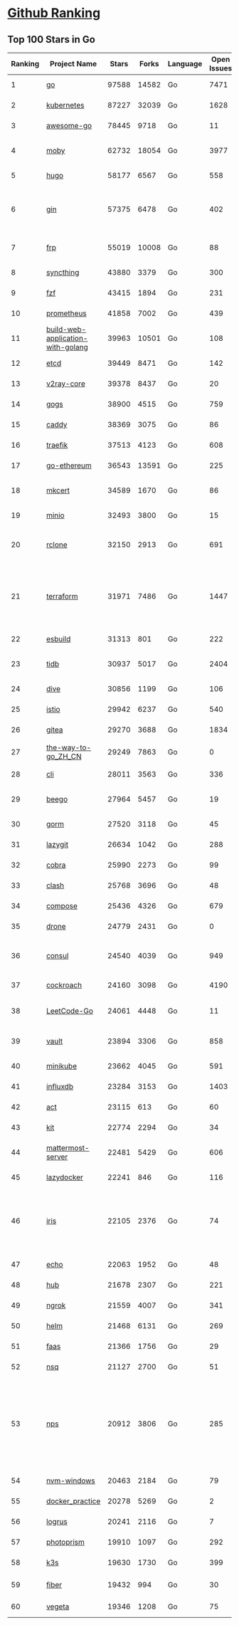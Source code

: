 [Github Ranking](../README.md)
==========

## Top 100 Stars in Go

| Ranking | Project Name | Stars | Forks | Language | Open Issues | Description | Last Commit |
| ------- | ------------ | ----- | ----- | -------- | ----------- | ----------- | ----------- |
| 1 | [go](https://github.com/golang/go) | 97588 | 14582 | Go | 7471 | The Go programming language | 2022-04-09T09:19:01Z |
| 2 | [kubernetes](https://github.com/kubernetes/kubernetes) | 87227 | 32039 | Go | 1628 | Production-Grade Container Scheduling and Management | 2022-04-09T14:41:47Z |
| 3 | [awesome-go](https://github.com/avelino/awesome-go) | 78445 | 9718 | Go | 11 | A curated list of awesome Go frameworks, libraries and software | 2022-04-09T19:14:20Z |
| 4 | [moby](https://github.com/moby/moby) | 62732 | 18054 | Go | 3977 | Moby Project - a collaborative project for the container ecosystem to assemble container-based systems | 2022-04-09T14:11:23Z |
| 5 | [hugo](https://github.com/gohugoio/hugo) | 58177 | 6567 | Go | 558 | The world’s fastest framework for building websites. | 2022-04-09T17:11:03Z |
| 6 | [gin](https://github.com/gin-gonic/gin) | 57375 | 6478 | Go | 402 | Gin is a HTTP web framework written in Go (Golang). It features a Martini-like API with much better performance -- up to 40 times faster. If you need smashing performance, get yourself some Gin. | 2022-04-09T01:50:40Z |
| 7 | [frp](https://github.com/fatedier/frp) | 55019 | 10008 | Go | 88 | A fast reverse proxy to help you expose a local server behind a NAT or firewall to the internet. | 2022-04-05T04:48:57Z |
| 8 | [syncthing](https://github.com/syncthing/syncthing) | 43880 | 3379 | Go | 300 | Open Source Continuous File Synchronization | 2022-04-09T14:04:56Z |
| 9 | [fzf](https://github.com/junegunn/fzf) | 43415 | 1894 | Go | 231 | :cherry_blossom: A command-line fuzzy finder | 2022-04-08T08:27:21Z |
| 10 | [prometheus](https://github.com/prometheus/prometheus) | 41858 | 7002 | Go | 439 | The Prometheus monitoring system and time series database. | 2022-04-08T16:34:54Z |
| 11 | [build-web-application-with-golang](https://github.com/astaxie/build-web-application-with-golang) | 39963 | 10501 | Go | 108 | A golang ebook intro how to build a web with golang | 2022-02-02T03:40:36Z |
| 12 | [etcd](https://github.com/etcd-io/etcd) | 39449 | 8471 | Go | 142 | Distributed reliable key-value store for the most critical data of a distributed system | 2022-04-10T01:27:43Z |
| 13 | [v2ray-core](https://github.com/v2ray/v2ray-core) | 39378 | 8437 | Go | 20 | A platform for building proxies to bypass network restrictions. | 2022-04-06T03:02:29Z |
| 14 | [gogs](https://github.com/gogs/gogs) | 38900 | 4515 | Go | 759 | Gogs is a painless self-hosted Git service | 2022-04-09T06:02:34Z |
| 15 | [caddy](https://github.com/caddyserver/caddy) | 38369 | 3075 | Go | 86 | Fast, multi-platform web server with automatic HTTPS | 2022-04-09T04:58:04Z |
| 16 | [traefik](https://github.com/traefik/traefik) | 37513 | 4123 | Go | 608 | The Cloud Native Application Proxy | 2022-04-08T08:16:16Z |
| 17 | [go-ethereum](https://github.com/ethereum/go-ethereum) | 36543 | 13591 | Go | 225 | Official Go implementation of the Ethereum protocol | 2022-04-09T10:42:16Z |
| 18 | [mkcert](https://github.com/FiloSottile/mkcert) | 34589 | 1670 | Go | 86 | A simple zero-config tool to make locally trusted development certificates with any names you'd like. | 2022-02-20T19:58:21Z |
| 19 | [minio](https://github.com/minio/minio) | 32493 | 3800 | Go | 15 | High Performance, Kubernetes Native Object Storage | 2022-04-10T02:27:48Z |
| 20 | [rclone](https://github.com/rclone/rclone) | 32150 | 2913 | Go | 691 | "rsync for cloud storage" - Google Drive, S3, Dropbox, Backblaze B2, One Drive, Swift, Hubic, Wasabi, Google Cloud Storage, Yandex Files | 2022-04-09T16:46:31Z |
| 21 | [terraform](https://github.com/hashicorp/terraform) | 31971 | 7486 | Go | 1447 | Terraform enables you to safely and predictably create, change, and improve infrastructure. It is an open source tool that codifies APIs into declarative configuration files that can be shared amongst team members, treated as code, edited, reviewed, and versioned. | 2022-04-08T20:21:01Z |
| 22 | [esbuild](https://github.com/evanw/esbuild) | 31313 | 801 | Go | 222 | An extremely fast JavaScript and CSS bundler and minifier | 2022-04-09T06:11:53Z |
| 23 | [tidb](https://github.com/pingcap/tidb) | 30937 | 5017 | Go | 2404 | TiDB is an open source distributed HTAP database compatible with the MySQL protocol  | 2022-04-10T01:52:50Z |
| 24 | [dive](https://github.com/wagoodman/dive) | 30856 | 1199 | Go | 106 | A tool for exploring each layer in a docker image | 2022-04-06T04:01:47Z |
| 25 | [istio](https://github.com/istio/istio) | 29942 | 6237 | Go | 540 | Connect, secure, control, and observe services. | 2022-04-09T18:33:31Z |
| 26 | [gitea](https://github.com/go-gitea/gitea) | 29270 | 3688 | Go | 1834 | Git with a cup of tea, painless self-hosted git service | 2022-04-10T00:10:16Z |
| 27 | [the-way-to-go_ZH_CN](https://github.com/unknwon/the-way-to-go_ZH_CN) | 29249 | 7863 | Go | 0 | 《The Way to Go》中文译本，中文正式名《Go 入门指南》 | 2022-03-29T06:44:10Z |
| 28 | [cli](https://github.com/cli/cli) | 28011 | 3563 | Go | 336 | GitHub’s official command line tool | 2022-04-08T22:17:38Z |
| 29 | [beego](https://github.com/beego/beego) | 27964 | 5457 | Go | 19 | beego is an open-source, high-performance web framework for the Go programming language. | 2022-04-09T10:45:04Z |
| 30 | [gorm](https://github.com/go-gorm/gorm) | 27520 | 3118 | Go | 45 | The fantastic ORM library for Golang, aims to be developer friendly | 2022-04-10T01:38:44Z |
| 31 | [lazygit](https://github.com/jesseduffield/lazygit) | 26634 | 1042 | Go | 288 | simple terminal UI for git commands | 2022-04-09T20:20:04Z |
| 32 | [cobra](https://github.com/spf13/cobra) | 25990 | 2273 | Go | 99 | A Commander for modern Go CLI interactions | 2022-04-09T21:33:15Z |
| 33 | [clash](https://github.com/Dreamacro/clash) | 25768 | 3696 | Go | 48 | A rule-based tunnel in Go. | 2022-04-05T13:07:32Z |
| 34 | [compose](https://github.com/docker/compose) | 25436 | 4326 | Go | 679 | Define and run multi-container applications with Docker | 2022-04-08T12:13:28Z |
| 35 | [drone](https://github.com/harness/drone) | 24779 | 2431 | Go | 0 | Drone is a Container-Native, Continuous Delivery Platform | 2022-04-07T11:26:53Z |
| 36 | [consul](https://github.com/hashicorp/consul) | 24540 | 4039 | Go | 949 | Consul is a distributed, highly available, and data center aware solution to connect and configure applications across dynamic, distributed infrastructure. | 2022-04-09T00:22:08Z |
| 37 | [cockroach](https://github.com/cockroachdb/cockroach) | 24160 | 3098 | Go | 4190 | CockroachDB - the open source, cloud-native distributed SQL database. | 2022-04-10T02:03:08Z |
| 38 | [LeetCode-Go](https://github.com/halfrost/LeetCode-Go) | 24061 | 4448 | Go | 11 | ✅ Solutions to LeetCode by Go, 100% test coverage, runtime beats 100% / LeetCode 题解 | 2022-04-04T18:50:40Z |
| 39 | [vault](https://github.com/hashicorp/vault) | 23894 | 3306 | Go | 858 | A tool for secrets management, encryption as a service, and privileged access management | 2022-04-09T21:39:34Z |
| 40 | [minikube](https://github.com/kubernetes/minikube) | 23662 | 4045 | Go | 591 | Run Kubernetes locally | 2022-04-09T17:27:36Z |
| 41 | [influxdb](https://github.com/influxdata/influxdb) | 23284 | 3153 | Go | 1403 | Scalable datastore for metrics, events, and real-time analytics | 2022-04-09T18:04:45Z |
| 42 | [act](https://github.com/nektos/act) | 23115 | 613 | Go | 60 | Run your GitHub Actions locally 🚀 | 2022-04-08T10:20:37Z |
| 43 | [kit](https://github.com/go-kit/kit) | 22774 | 2294 | Go | 34 | A standard library for microservices. | 2022-03-25T09:56:10Z |
| 44 | [mattermost-server](https://github.com/mattermost/mattermost-server) | 22481 | 5429 | Go | 606 | Mattermost is an open source platform for secure collaboration across the entire software development lifecycle. | 2022-04-09T07:57:06Z |
| 45 | [lazydocker](https://github.com/jesseduffield/lazydocker) | 22241 | 846 | Go | 116 | The lazier way to manage everything docker | 2022-03-27T16:59:41Z |
| 46 | [iris](https://github.com/kataras/iris) | 22105 | 2376 | Go | 74 | The fastest HTTP/2 Go Web Framework. AWS Lambda, gRPC, MVC, Unique Router, Websockets, Sessions, Test suite, Dependency Injection and more. A true successor of expressjs and laravel \| 谢谢 https://github.com/kataras/iris/issues/1329 \| | 2022-04-09T22:25:23Z |
| 47 | [echo](https://github.com/labstack/echo) | 22063 | 1952 | Go | 48 | High performance, minimalist Go web framework | 2022-04-07T17:57:37Z |
| 48 | [hub](https://github.com/github/hub) | 21678 | 2307 | Go | 221 | A command-line tool that makes git easier to use with GitHub. | 2022-04-04T13:16:50Z |
| 49 | [ngrok](https://github.com/inconshreveable/ngrok) | 21559 | 4007 | Go | 341 | Introspected tunnels to localhost | 2021-12-16T15:44:31Z |
| 50 | [helm](https://github.com/helm/helm) | 21468 | 6131 | Go | 269 | The Kubernetes Package Manager | 2022-04-09T02:35:46Z |
| 51 | [faas](https://github.com/openfaas/faas) | 21366 | 1756 | Go | 29 | OpenFaaS - Serverless Functions Made Simple | 2022-03-30T13:32:05Z |
| 52 | [nsq](https://github.com/nsqio/nsq) | 21127 | 2700 | Go | 51 | A realtime distributed messaging platform | 2022-01-06T05:16:54Z |
| 53 | [nps](https://github.com/ehang-io/nps) | 20912 | 3806 | Go | 285 | 一款轻量级、高性能、功能强大的内网穿透代理服务器。支持tcp、udp、socks5、http等几乎所有流量转发，可用来访问内网网站、本地支付接口调试、ssh访问、远程桌面，内网dns解析、内网socks5代理等等……，并带有功能强大的web管理端。a lightweight, high-performance, powerful intranet penetration proxy server, with a powerful web management terminal. | 2022-03-31T15:08:56Z |
| 54 | [nvm-windows](https://github.com/coreybutler/nvm-windows) | 20463 | 2184 | Go | 79 | A node.js version management utility for Windows. Ironically written in Go. | 2022-04-07T19:52:23Z |
| 55 | [docker_practice](https://github.com/yeasy/docker_practice) | 20278 | 5269 | Go | 2 | Learn and understand Docker&Container technologies, with real DevOps practice! | 2022-04-09T06:29:26Z |
| 56 | [logrus](https://github.com/sirupsen/logrus) | 20241 | 2116 | Go | 7 | Structured, pluggable logging for Go. | 2022-03-25T03:07:37Z |
| 57 | [photoprism](https://github.com/photoprism/photoprism) | 19910 | 1097 | Go | 292 | Photos App powered by Go and Google TensorFlow 🌈 ✨ | 2022-04-09T17:56:43Z |
| 58 | [k3s](https://github.com/k3s-io/k3s) | 19630 | 1730 | Go | 399 | Lightweight Kubernetes | 2022-04-08T22:02:23Z |
| 59 | [fiber](https://github.com/gofiber/fiber) | 19432 | 994 | Go | 30 | ⚡️ Express inspired web framework written in Go | 2022-04-09T07:30:47Z |
| 60 | [vegeta](https://github.com/tsenart/vegeta) | 19346 | 1208 | Go | 75 | HTTP load testing tool and library. It's over 9000! | 2022-02-15T05:22:49Z |

